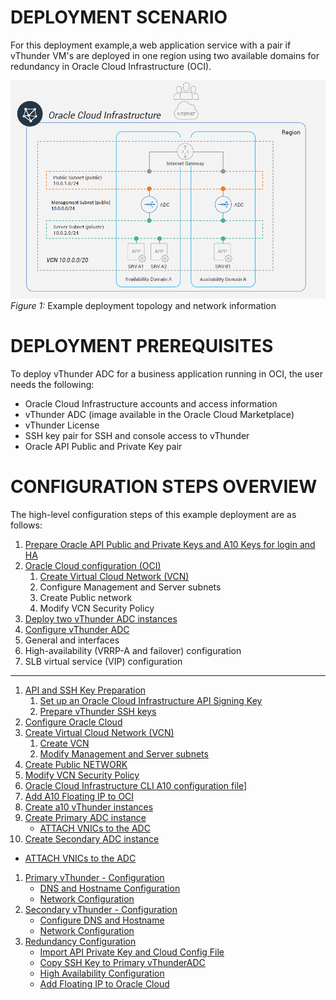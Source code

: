 
# DEPLOYMENT SCENARIO
For this deployment example,a web application service with a pair if vThunder VM's are deployed in one region using two available domains for redundancy in Oracle Cloud Infrastructure (OCI).

![Deployment Scenario](./images/Deployment_Senario.png)
_Figure 1:_ Example deployment topology and network information

# DEPLOYMENT PREREQUISITES
To deploy vThunder ADC for a business application running in OCI, the user needs the following:
* Oracle Cloud Infrastructure accounts and access information
* vThunder ADC (image available in the Oracle Cloud Marketplace)
* vThunder License
* SSH key pair for SSH and console access to vThunder
* Oracle API Public and Private Key pair

# CONFIGURATION STEPS OVERVIEW
The high-level configuration steps of this example deployment are as follows:
1. [Prepare Oracle API Public and Private Keys and A10 Keys for login and HA](./ssh_keys.md)
1. [Oracle Cloud configuration (OCI)](./oci_config.md)
   1. [Create Virtual Cloud Network (VCN)](./oci_config.md#creaatevcn)
   1. Configure Management and Server subnets
   1. Create Public network
   1. Modify VCN Security Policy
1. [Deploy two vThunder ADC instances](./deploy_a10.md)
1. [Configure vThunder ADC](./config_a10.md)
  1. General and interfaces
  1. High-availability (VRRP-A and failover) configuration
  1. SLB virtual service (VIP) configuration

---
1. [API and SSH Key Preparation](./ssh_keys.md#sshkey)
     1. [Set up an Oracle Cloud Infrastructure API Signing Key](./ssh_keys.md#ociapikey)
     1. [Prepare vThunder SSH keys](./ssh_keys.md#a10sshkey)
1. [Configure Oracle Cloud](./oci_config.md#configoci)
  1. [Create Virtual Cloud Network (VCN)](./oci_config#create_vcn)
     1. [Create VCN](./oci_config#createvcn)
     1. [Modify Management and Server subnets](./oci_config.md#modifymgmtsvrnet)
  1. [Create Public NETWORK](./oci_config.md#createpublicnet)
  1. [Modify VCN Security Policy](./oci_config.md#modifysecpol)   
  1. [Oracle Cloud Infrastructure CLI A10 configuration file](./oci_config.md#ociconfigfile)]
  1. [Add A10 Floating IP to OCI](./oci_config.md#ocifloating)
1. [Create a10 vThunder instances](./deplooy_a10.md#creaatea10instance)
1. [Create Primary ADC instance](./deplooy_a10.md#priadc)
    - [ATTACH VNICs to the ADC](./deplooy_a10.md#attachprivnic)
1. [Create Secondary ADC instance](./deplooy_a10.md#secadc)
  - [ATTACH VNICs to the ADC](./deplooy_a10.md#attachsecvnic)

1. [Primary vThunder - Configuration](./config_a10.md#primary-vthunder-configuration)   
   - [DNS and Hostname Configuration](./config_a10.md#dns-and-hostname-configuration)   
   - [Network Configuration](./config_a10.md#network-configuration)   
1. [Secondary vThunder - Configuration](./config_a10.md#secondary-vthunder-configuration)   
   - [Configure DNS and Hostname](./config_a10.md#configure-dns-and-hostname)   
   - [Network Configuration](./config_a10.md#network-configuration)   
1. [Redundancy Configuration](./config_a10.md#redundancy-configuration)   
   - [Import API Private Key and Cloud Config File](./config_a10.md#import-api-private-key-and-cloud-config-file)   
   - [Copy SSH Key to Primary vThunderADC](./config_a10.md#copy-ssh-key-to-primary-vthunderadc)   
   - [High Availability Configuration](./config_a10.md#high-availability-configuration)   
   - [Add Floating IP to Oracle Cloud](#add-floating-ip-to-oracle-cloud)   
